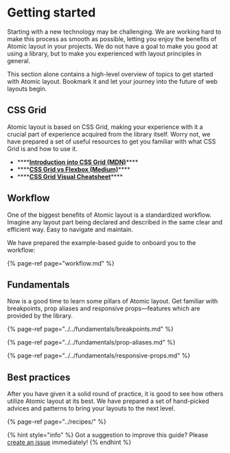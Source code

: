 # Getting started

Starting with a new technology may be challenging. We are working hard to make this process as smooth as possible, letting you enjoy the benefits of Atomic layout in your projects. We do not have a goal to make you good at using a library, but to make you experienced with layout principles in general.

This section alone contains a high-level overview of topics to get started with Atomic layout. Bookmark it and let your journey into the future of web layouts begin.

## CSS Grid

Atomic layout is based on CSS Grid, making your experience with it a crucial part of experience acquired from the library itself. Worry not, we have prepared a set of useful resources to get you familiar with what CSS Grid is and how to use it.

* \*\*\*\*[**Introduction into CSS Grid \(MDN\)**](https://developer.mozilla.org/en-US/docs/Web/CSS/grid)\*\*\*\*
* \*\*\*\*[**CSS Grid vs Flexbox \(Medium\)**](https://hackernoon.com/the-ultimate-css-battle-grid-vs-flexbox-d40da0449faf)\*\*\*\*
* \*\*\*\*[**CSS Grid Visual Cheatsheet**](http://grid.malven.co)\*\*\*\*

## Workflow

One of the biggest benefits of Atomic layout is a standardized workflow. Imagine any layout part being declared and described in the same clear and efficient way. Easy to navigate and maintain.

We have prepared the example-based guide to onboard you to the workflow:

{% page-ref page="workflow.md" %}

## Fundamentals

Now is a good time to learn some pillars of Atomic layout. Get familiar with breakpoints, prop aliases and responsive props—features which are provided by the library.

{% page-ref page="../../fundamentals/breakpoints.md" %}

{% page-ref page="../../fundamentals/prop-aliases.md" %}

{% page-ref page="../../fundamentals/responsive-props.md" %}

## Best practices

After you have given it a solid round of practice, it is good to see how others utilize Atomic layout at its best. We have prepared a set of hand-picked advices and patterns to bring your layouts to the next level.

{% page-ref page="../recipes/" %}

{% hint style="info" %}
Got a suggestion to improve this guide? Please [create an issue](https://github.com/kettanaito/atomic-layout/issues) immediately!
{% endhint %}

